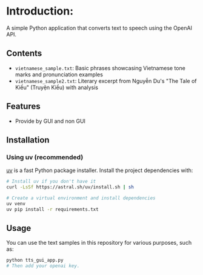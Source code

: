 # Introduction:
A simple Python application that converts text to speech using the OpenAI API.


## Contents

- `vietnamese_sample.txt`: Basic phrases showcasing Vietnamese tone marks and pronunciation examples
- `vietnamese_sample2.txt`: Literary excerpt from Nguyễn Du's "The Tale of Kiều" (Truyện Kiều) with analysis

## Features

- Provide by GUI and non GUI


## Installation

### Using uv (recommended)

[uv](https://github.com/astral-sh/uv) is a fast Python package installer. Install the project dependencies with:

```bash
# Install uv if you don't have it
curl -LsSf https://astral.sh/uv/install.sh | sh

# Create a virtual environment and install dependencies
uv venv
uv pip install -r requirements.txt

```

## Usage
You can use the text samples in this repository for various purposes, such as:
```bash
python tts_gui_app.py
# Then add your openai key.
```

